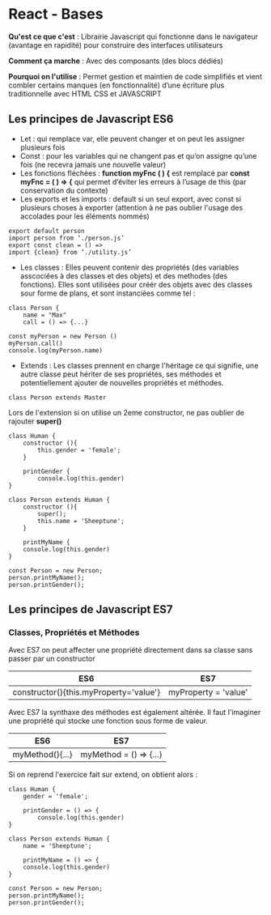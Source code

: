 
# React - Bases

**Qu'est ce que c'est** : Librairie Javascript qui fonctionne dans le navigateur (avantage en rapidité) pour construire des interfaces utilisateurs

**Comment ça marche** : Avec des composants (des blocs dédiés)

**Pourquoi on l'utilise** : Permet gestion et maintien de code simplifiés et vient combler certains manques (en fonctionnalité) d’une écriture plus traditionnelle avec HTML CSS et JAVASCRIPT

## Les principes de Javascript ES6 

- Let : qui remplace var, elle peuvent changer et on peut les assigner plusieurs fois
- Const : pour les variables qui ne changent pas et qu’on assigne qu’une fois (ne recevra jamais une nouvelle valeur)
- Les fonctions fléchées : **function myFnc ( ) {** est remplacé par **const myFnc = ( ) => {** qui permet d’éviter les erreurs à l’usage de this (par conservation du contexte)
- Les exports et les imports : default si un seul export, avec const si plusieurs choses à exporter (attention à ne pas oublier l'usage des accolades pour les éléments nommés)
```
export default person
import person from ‘./person.js’
export const clean = () =>
import {clean} from ‘./utility.js’
```

- Les classes : Elles peuvent contenir des propriétés (des variables asscociées à des classes et des objets) et des methodes (des fonctions). Elles sont utilisées pour créér des objets avec des classes sour forme de plans, et sont instanciées comme tel :

```
class Person {
    name = "Max"
    call = () => {...}

const myPerson = new Person ()
myPerson.call()
console.log(myPerson.name)
```

- Extends : Les classes prennent en charge l'héritage ce qui signifie, une autre classe peut hériter de ses propriétés, ses méthodes et potentiellement ajouter de nouvelles propriétés et méthodes.

```
class Person extends Master
```

Lors de l'extension si on utilise un 2eme constructor, ne pas oublier de rajouter **super()**

```
class Human {
    constructor (){
        this.gender = 'female';
    }

    printGender {
        console.log(this.gender)
}

class Person extends Human {
    constructor (){
        super();
        this.name = 'Sheeptune';
    }

    printMyName {
    console.log(this.gender)
}

const Person = new Person;
person.printMyName();
person.printGender();
```

## Les principes de Javascript ES7 

### Classes, Propriétés et Méthodes

Avec ES7 on peut affecter une propriété directement dans sa classe sans passer par un constructor

| ES6                                    | ES7                  |
| -------------------------------------- | -------------------- |
| constructor(){this.myProperty='value'} | myProperty = 'value' |

Avec ES7 la synthaxe des méthodes est également altérée. Il faut l'imaginer une propriété qui stocke une fonction sous forme de valeur.

| ES6             | ES7                    |
| --------------- | ---------------------- |
| myMethod(){...} | myMethod = () => {...} |

Si on reprend l'exercice fait sur extend, on obtient alors :


```
class Human {
    gender = 'female';

    printGender = () => {
        console.log(this.gender)
}

class Person extends Human {
    name = 'Sheeptune';
   
    printMyName = () => {
    console.log(this.gender)
}

const Person = new Person;
person.printMyName();
person.printGender();
```



